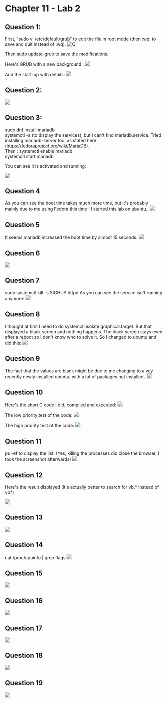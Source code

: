 # Chapter 11 - Lab 2

## Question 1:

First, "sudo vi /etc/default/grub" to edit the file in root mode (then :wq! to save and quit instead of :wq).
![Q](images/1.PNG)

Then sudo update-grub to save the modifications.

Here's GRUB with a new background :
![](images/1-3.PNG)

And the start-up with details:
![](images/1-2.PNG)

## Question 2:

![](images/2.PNG)

## Question 3:

sudo dnf install mariadb  
systemctl -a (to display the services), but I can't find mariadb.service. Tried installing mariadb-server too, as stated here (https://fedoraproject.org/wiki/MariaDB).  
Then :
systemctl enable mariadb  
systemctl start mariadb

You can see it is activated and running: 

![](images/3.PNG)

## Question 4

As you can see the boot time takes much more time, but it's probably mainly due to me using Fedora this time ! I started this lab on ubuntu..
![](images/4.PNG)

## Question 5

It seems mariadb increased the boot time by almost 15 seconds.
![](images/5.PNG)

## Question 6

![](images/6.PNG)

## Question 7

sudo systemctl kill -s SIGHUP httpd
As you can see the service isn't running anymore:
![](images/7.PNG)

## Question 8

I thought at first I need to do systemctl isolate graphical.target. But that displayed a black screen and nothing happens. The black screen stays even after a reboot so I don't know who to solve it.
So I changed to ubuntu and did this:
![](images/8.PNG)

## Question 9

The fact that the values are blank might be due to me changing to a vey recently newly installed ubuntu, with a lot of packages not installed..
![](images/9.PNG)

## Question 10

Here's the short C code I did, compiled and executed:
![](images/10-1.PNG)

The low priority test of the code:
![](images/10-2.PNG)

The high priority test of the code:
![](images/10-3.PNG)

## Question 11

ps -ef to display the list. (Yes, killing the processes did close the browser, I took the screenshot afterwards)
![](images/11.PNG)

## Question 12

Here's the result displayed (it's actually better to search for vb.* instead of vb*)

![](images/12.PNG)

## Question 13

![](images/13.PNG)

## Question 14

cat /proc/cpuinfo | grep flags
![](images/14.PNG)

## Question 15

![](images/15.PNG)

## Question 16

![](images/16.PNG)

## Question 17

![](images/17.PNG)

## Question 18

![](images/18.PNG)

## Question 19

![](images/19.PNG)




